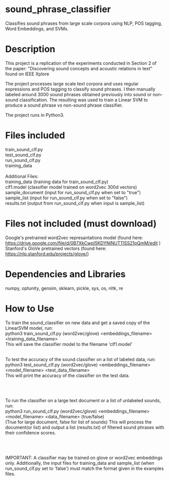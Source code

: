 # sound_phrase_classifier
Classifies sound phrases from large scale corpora using NLP, POS tagging, Word Embeddings, and SVMs.

# Description
This project is a replication of the experiments conducted in Section 2 of the paper:
"Discovering sound concepts and acoustic relations in text" found on IEEE Xplore </br>

The project processes large scale text corpora and uses regular expressions and POS tagging to classify sound phrases. I then manually labeled around 3000 sound phrases obtained previously into sound or non-sound classification. The resulting was used to train a Linear SVM to produce a sound phrase vs non-sound phrase classifier.<br/>


The project runs in Python3.

# Files included
train_sound_clf.py <br/>
test_sound_clf.py <br/>
run_sound_clf.py<br/>
training_data<br/>
<br/>
Additional Files:<br/>
training_data (training data for train_sound_clf.py)<br/>
clf1.model (classifier model trained on word2vec 300d vectors)<br/>
sample_document (input for run_sound_clf.py when set to "true")<br/>
sample_list (input  for run_sound_clf.py when set to "false")<br/>
results.txt (output from run_sound_clf.py when input is sample_list)<br/>

# Files not included (must download)
Google's pretrained word2vec represantations model (found here: https://drive.google.com/file/d/0B7XkCwpI5KDYNlNUTTlSS21pQmM/edit
)<br/>
Stanford's GloVe pretrained vectors (found here: https://nlp.stanford.edu/projects/glove/)

# Dependencies and Libraries
numpy, optunity, gensim, sklearn, pickle, sys, os, nltk, re


# How to Use

To train the sound_classifier on new data and get a saved copy of the LinearSVM model, run:<br/>
python3 train_sound_clf.py (word2vec/glove) <embeddings_filename> <training_data_filename> <br/>
This will save the classifier model to the filename 'clf1.model'
<br/>
<br/>


To test the accuracy of the sound classifier on a list of labeled data, run:<br/>
python3 test_sound_clf.py (word2vec/glove) <embeddings_filename> <model_filename> <test_data_filename><br/>
This will print the accuracy of the classifier on the test data.<br/>

<br/>
<br/>

To run the classifier on a large text document or a list of unlabeled sounds, run:<br/>
python3 run_sound_clf.py (word2vec/glove) <embeddings_filename> <model_filename> <data_filename> (true/false)<br/>
(True for large document, false for list of sounds)
This will process the document(or list) and output a list (results.txt) of filtered sound phrases with their confidence scores.<br/>

<br/>
<br/>

IMPORTANT: A classifier may be trained on glove or word2vec embeddings only. Additionally, the input files for training_data and sample_list (when run_sound_clf.py set to 'false') must match the format given in the examples files.
